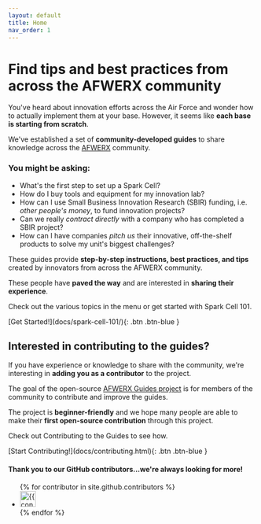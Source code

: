 ```yaml
---
layout: default
title: Home
nav_order: 1
---
```

# Find tips and best practices from across the AFWERX community
You've heard about innovation efforts across the Air Force and wonder how to actually implement them at your base.  However, it seems like **each base is starting from scratch**.

We've established a set of **community-developed guides** to share knowledge across the [AFWERX](https://www.afwerx.af.mil/) community.

### You might be asking:
- What's the first step to set up a Spark Cell?
- How do I buy tools and equipment for my innovation lab?
- How can I use Small Business Innovation Research (SBIR) funding, i.e. *other people's money*, to fund innovation projects?
- Can we really *contract directly* with a company who has completed a SBIR project?
- How can I have companies *pitch us* their innovative, off-the-shelf products to solve my unit's biggest challenges?

These guides provide **step-by-step instructions, best practices, and tips** created by innovators from across the AFWERX community.

These people have **paved the way** and are interested in **sharing their experience**.

Check out the various topics in the menu or get started with Spark Cell 101.

<span class="fs-5">
[Get Started!](docs/spark-cell-101/){: .btn .btn-blue }
</span>

## Interested in contributing to the guides?
If you have experience or knowledge to share with the community, we're interesting in **adding you as a contributor** to the project.

The goal of the open-source [AFWERX Guides project](https://github.com/infinity-spark-jbmdl/afwerx-guides) is for members of the community to contribute and improve the guides.

The project is **beginner-friendly** and we hope many people are able to make their **first open-source contribution** through this project.

Check out Contributing to the Guides to see how.

<span class="fs-5">
[Start Contributing!](docs/contributing.html){: .btn .btn-blue }
</span>

#### Thank you to our GitHub contributors...we're always looking for more!
<ul class="list-style-none">
{% for contributor in site.github.contributors %}
  <li class="d-inline-block mr-1">
     <a href="{{ contributor.html_url }}"><img src="{{ contributor.avatar_url }}" width="32" height="32" alt="{{ contributor.login }}"/></a>
  </li>
{% endfor %}
</ul>
